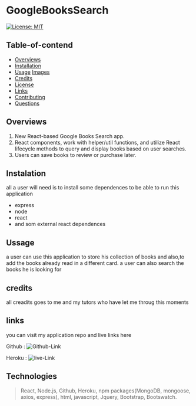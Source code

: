 # GoogleBooksSearch
[![License: MIT](https://img.shields.io/badge/License-MIT-yellow.svg)](https://opensource.org/licenses/MIT)

## Table-of-contend

-   [Overviews](#overviews)
-   [Installation](#installation)
-   [Usage](#usage)
    [Images](#images)
-   [Credits](#credits)
-   [License](#license)
-   [Links](#links)
-   [Contributing](#contributing)
-   [Questions](#questions)


## Overviews
1. New React-based Google Books Search app. 
2. React components, work with helper/util functions, and utilize React lifecycle methods to query and display books based on user searches. 
3. Users can save books to review or purchase later.

## Instalation

all a user will need is to install some dependences to be able to run this application
- express
- node
- react
- and som external react dependences

## Ussage

a user can use this application to store his collection of books 
and also,to add the books already read in a different card.
a user can also search the books he is looking for 

## credits

all creadits goes to me and my tutors who have let me throug
this moments

## links
you can visit my application repo and live links here

Github : ![Github-Link](https://github.com/chunga-codder/Google-Books-Search)

Heroku : ![live-Link]()


## Technologies
> React, Node.js, Github, Heroku, npm packages(MongoDB, mongoose, axios, express), html, javascript, Jquery, Bootstrap, Bootswatch.


